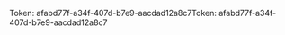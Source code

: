<span data-ttu-id="5700f-101">Token: afabd77f-a34f-407d-b7e9-aacdad12a8c7</span><span class="sxs-lookup"><span data-stu-id="5700f-101">Token: afabd77f-a34f-407d-b7e9-aacdad12a8c7</span></span>